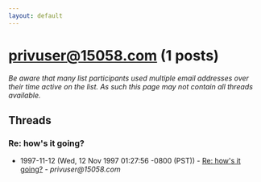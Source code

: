 ```yaml
---
layout: default
---
```


# privuser@15058.com (1 posts)

_Be aware that many list participants used multiple email addresses over their time active on the list. As such this page may not contain all threads available._

## Threads

### Re: how's it going?
+ 1997-11-12 (Wed, 12 Nov 1997 01:27:56 -0800 (PST)) - [Re: how's it going?](/archive/1997/11/2a1bba4d58c759f79180028c091744110c062a1cbb24896586941c20ecdf632b) - _privuser@15058.com_

